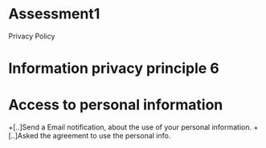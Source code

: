 # Assessment1
Privacy Policy

# Information privacy principle 6

# Access to personal information

+[..]Send a Email notification, about the use of your personal information.
+[..]Asked the agreement to use the personal info.













